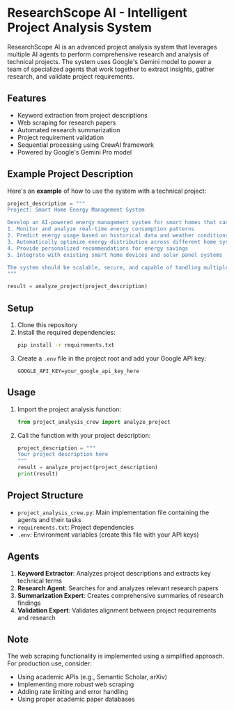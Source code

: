 # ResearchScope AI - Intelligent Project Analysis System

ResearchScope AI is an advanced project analysis system that leverages multiple AI agents to perform comprehensive research and analysis of technical projects. The system uses Google's Gemini model to power a team of specialized agents that work together to extract insights, gather research, and validate project requirements.

## Features

- Keyword extraction from project descriptions
- Web scraping for research papers
- Automated research summarization
- Project requirement validation
- Sequential processing using CrewAI framework
- Powered by Google's Gemini Pro model

## Example Project Description

Here's an **example** of how to use the system with a technical project:

```python
project_description = """
Project: Smart Home Energy Management System

Develop an AI-powered energy management system for smart homes that can:
1. Monitor and analyze real-time energy consumption patterns
2. Predict energy usage based on historical data and weather conditions
3. Automatically optimize energy distribution across different home systems
4. Provide personalized recommendations for energy savings
5. Integrate with existing smart home devices and solar panel systems

The system should be scalable, secure, and capable of handling multiple data sources while maintaining user privacy.
"""

result = analyze_project(project_description)
```

## Setup

1. Clone this repository
2. Install the required dependencies:
   ```bash
   pip install -r requirements.txt
   ```
3. Create a `.env` file in the project root and add your Google API key:
   ```
   GOOGLE_API_KEY=your_google_api_key_here
   ```

## Usage

1. Import the project analysis function:
   ```python
   from project_analysis_crew import analyze_project
   ```

2. Call the function with your project description:
   ```python
   project_description = """
   Your project description here
   """
   result = analyze_project(project_description)
   print(result)
   ```

## Project Structure

- `project_analysis_crew.py`: Main implementation file containing the agents and their tasks
- `requirements.txt`: Project dependencies
- `.env`: Environment variables (create this file with your API keys)

## Agents

1. **Keyword Extractor**: Analyzes project descriptions and extracts key technical terms
2. **Research Agent**: Searches for and analyzes relevant research papers
3. **Summarization Expert**: Creates comprehensive summaries of research findings
4. **Validation Expert**: Validates alignment between project requirements and research

## Note

The web scraping functionality is implemented using a simplified approach. For production use, consider:
- Using academic APIs (e.g., Semantic Scholar, arXiv)
- Implementing more robust web scraping
- Adding rate limiting and error handling
- Using proper academic paper databases 